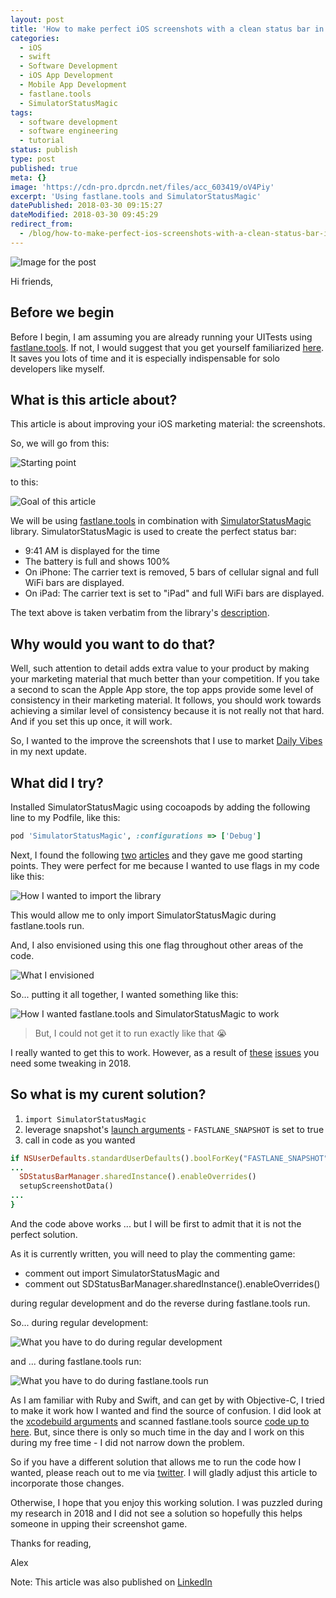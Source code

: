 ```yaml
---
layout: post
title: 'How to make perfect iOS screenshots with a clean status bar in 2018'
categories:
  - iOS
  - swift
  - Software Development
  - iOS App Development
  - Mobile App Development
  - fastlane.tools
  - SimulatorStatusMagic
tags:
  - software development
  - software engineering
  - tutorial
status: publish
type: post
published: true
meta: {}
image: 'https://cdn-pro.dprcdn.net/files/acc_603419/oV4Piy'
excerpt: 'Using fastlane.tools and SimulatorStatusMagic'
datePublished: 2018-03-30 09:15:27
dateModified: 2018-03-30 09:45:29
redirect_from:
  - /blog/how-to-make-perfect-ios-screenshots-with-a-clean-status-bar-in-2018-using-fastlanetools-and-simulatorstatusmagic
---
```


![Image for the post](https://cdn-pro.dprcdn.net/files/acc_603419/oV4Piy)

Hi friends,

## Before we begin

Before I begin, I am assuming you are already running your UITests using [fastlane.tools](https://fastlane.tools/). If not, I would suggest that you get yourself familiarized [here](https://docs.fastlane.tools/getting-started/ios/screenshots/). It saves you lots of time and it is especially indispensable for solo developers like myself.

## What is this article about?

This article is about improving your iOS marketing material: the screenshots.

So, we will go from this:

![Starting point](https://d.pr/i/FuVdCb+)

to this:

![Goal of this article](https://d.pr/i/7vkqhx+)

We will be using [fastlane.tools](https://fastlane.tools/) in combination with [SimulatorStatusMagic](https://github.com/shinydevelopment/SimulatorStatusMagic) library. SimulatorStatusMagic is used to create the perfect status bar:

- 9:41 AM is displayed for the time
- The battery is full and shows 100%
- On iPhone: The carrier text is removed, 5 bars of cellular signal and full WiFi bars are displayed.
- On iPad: The carrier text is set to "iPad" and full WiFi bars are displayed.

The text above is taken verbatim from the library's [description](https://github.com/shinydevelopment/SimulatorStatusMagic).

## Why would you want to do that?

Well, such attention to detail adds extra value to your product by making your marketing material that much better than your competition. If you take a second to scan the Apple App store, the top apps provide some level of consistency in their marketing material. It follows, you should work towards achieving a similar level of consistency because it is not really not that hard. And if you set this up once, it will work.

So, I wanted to the improve the screenshots that I use to market [Daily Vibes](https://dailyvibes.ca/) in my next update.

## What did I try?

Installed SimulatorStatusMagic using cocoapods by adding the following line to my Podfile, like this:

```ruby
pod 'SimulatorStatusMagic', :configurations => ['Debug']
```

Next, I found the following [two](https://funkenstrahlen.de/blog/2016/04/21/perfekte-ios-screenshots/) [articles](http://blog.scottlogic.com/2015/02/25/Using-Snapshot-with-Simulator-Status-Magic-to-generate-perfect-iOS-screenshots.html) and they gave me good starting points. They were perfect for me because I wanted to use flags in my code like this:

![How I wanted to import the library](https://d.pr/i/CVcNIW+)

This would allow me to only import SimulatorStatusMagic during fastlane.tools run.

And, I also envisioned using this one flag throughout other areas of the code.

![What I envisioned](https://d.pr/i/M0QqzC+)

So... putting it all together, I wanted something like this:

![How I wanted fastlane.tools and SimulatorStatusMagic to work](https://d.pr/i/B53hS7+)

> But, I could not get it to run exactly like that 😭

I really wanted to get this to work. However, as a result of [these](https://github.com/fastlane/fastlane/search?q=custom_args&type=Issues&utf8=%E2%9C%93) [issues](https://github.com/fastlane/fastlane/issues/4717) you need some tweaking in 2018.

## So what is my curent solution?

1. `import SimulatorStatusMagic`
2. leverage snapshot's [launch arguments](https://docs.fastlane.tools/getting-started/ios/screenshots/#advanced-snapshot) - `FASTLANE_SNAPSHOT` is set to true
3. call in code as you wanted

```rb
if NSUserDefaults.standardUserDefaults().boolForKey("FASTLANE_SNAPSHOT") {
...
  SDStatusBarManager.sharedInstance().enableOverrides()
  setupScreenshotData()
...
}
```

And the code above works ... but I will be first to admit that it is not the perfect solution.

As it is currently written, you will need to play the commenting game:

- comment out import SimulatorStatusMagic and
- comment out SDStatusBarManager.sharedInstance().enableOverrides()

during regular development and do the reverse during fastlane.tools run.

So... during regular development:

![What you have to do during regular development](https://d.pr/i/ptOZ9a+)

and ... during fastlane.tools run:

![What you have to do during fastlane.tools run](https://d.pr/i/DCDj9W+)

As I am familiar with Ruby and Swift, and can get by with Objective-C, I tried to make it work how I wanted and find the source of confusion. I did look at the [xcodebuild arguments](https://developer.apple.com/legacy/library/documentation/Darwin/Reference/ManPages/man1/xcodebuild.1.html) and scanned fastlane.tools source [code up to here](https://github.com/fastlane/fastlane/blob/master/snapshot/lib/snapshot/test_command_generator_base.rb#L34). But, since there is only so much time in the day and I work on this during my free time - I did not narrow down the problem.

So if you have a different solution that allows me to run the code how I wanted, please reach out to me via [twitter](https://twitter.com/getaclue_1). I will gladly adjust this article to incorporate those changes.

Otherwise, I hope that you enjoy this working solution. I was puzzled during my research in 2018 and I did not see a solution so hopefully this helps someone in upping their screenshot game.

Thanks for reading,

Alex

Note: This article was also published on [LinkedIn](https://www.linkedin.com/pulse/how-make-perfect-ios-screenshots-clean-status-bar-2018-alex-kluew/)
